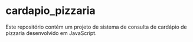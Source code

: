 # cardapio_pizzaria
Este repositório contém um projeto de sistema de consulta de cardápio de pizzaria desenvolvido em JavaScript.
